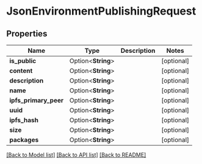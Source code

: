 # JsonEnvironmentPublishingRequest

## Properties

Name | Type | Description | Notes
------------ | ------------- | ------------- | -------------
**is_public** | Option<**String**> |  | [optional]
**content** | Option<**String**> |  | [optional]
**description** | Option<**String**> |  | [optional]
**name** | Option<**String**> |  | [optional]
**ipfs_primary_peer** | Option<**String**> |  | [optional]
**uuid** | Option<**String**> |  | [optional]
**ipfs_hash** | Option<**String**> |  | [optional]
**size** | Option<**String**> |  | [optional]
**packages** | Option<**String**> |  | [optional]

[[Back to Model list]](../README.md#documentation-for-models) [[Back to API list]](../README.md#documentation-for-api-endpoints) [[Back to README]](../README.md)


